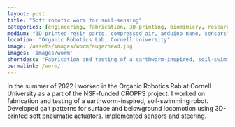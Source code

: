 ```yaml
---
layout: post
title: "Soft robotic worm for soil-sensing"
categories: [engineering, fabrication, 3D-printing, biomimicry, research]
medium: "3D-printed resin parts, compressed air, arduino nano, sensors"
location: "Organic Robotics Lab, Cornell University"
image: /assets/images/worm/augerhead.jpg
images: 'images/worm'
shortdesc: "Fabrication and testing of a earthworm-inspired, soil-swimming robot for agriculutural soil sensing. Developed gait patterns and steering for a worm composed of soft pneumatic actuators"
permalink: /worm/
---
```


In the summer of 2022 I worked in the Organic Robotics Rab at Cornell University as a part of the NSF-funded CROPPS project. I worked on fabrication and testing of a earthworm-inspired, soil-swimming robot. Developed gait patterns for surface and belowground locomotion using 3D-printed soft pneumatic actuators. implemented sensors and steering. 